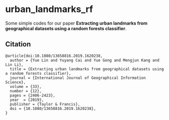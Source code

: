 # urban_landmarks_rf

Some simple codes for our paper **Extracting urban landmarks from geographical datasets using a random forests classifier**.


Citation
---------------
```
@article{doi:10.1080/13658816.2019.1620238,
  author = {Yue Lin and Yuyang Cai and Yue Gong and Mengjun Kang and Lin Li},
  title = {Extracting urban landmarks from geographical datasets using a random forests classifier},
  journal = {International Journal of Geographical Information Science},
  volume = {33},
  number = {12},
  pages = {2406-2423},
  year  = {2019},
  publisher = {Taylor & Francis},
  doi = {10.1080/13658816.2019.1620238},
}
```
